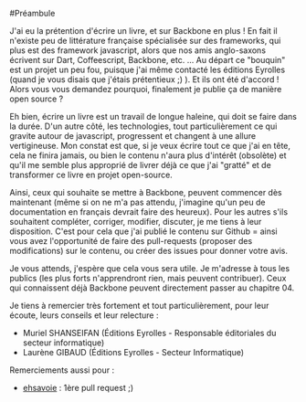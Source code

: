 #Préambule

J'ai eu la prétention d'écrire un livre, et sur Backbone en plus ! En fait il n'existe peu de littérature française spécialisée sur des frameworks, qui plus est des framework javascript, alors que nos amis anglo-saxons écrivent sur Dart, Coffeescript, Backbone, etc. ...
Au départ ce "bouquin" est un projet un peu fou, puisque j'ai même contacté les éditions Eyrolles (quand je vous disais que j'étais prétentieux ;) ). Et ils ont été d'accord ! Alors vous vous demandez pourquoi, finalement je publie ça de manière open source ?

Eh bien, écrire un livre est un travail de longue haleine, qui doit se faire dans la durée. D'un autre côté, les technologies, tout particulièrement ce qui gravite autour de javascript, progressent et changent à une allure vertigineuse. Mon constat est que, si je veux écrire tout ce que j'ai en tête, cela ne finira jamais, ou bien le contenu n'aura plus d'intérêt (obsolète) et qu'il me semble plus approprié de livrer déjà ce que j'ai "gratté" et de transformer ce livre en projet open-source.

Ainsi, ceux qui souhaite se mettre à Backbone, peuvent commencer dès maintenant (même si on ne m'a pas attendu, j'imagine qu'un peu de documentation en français devrait faire des heureux). Pour les autres s'ils souhaitent compléter, corriger, modifier, discuter, je me tiens à leur disposition. C'est pour cela que j'ai publié le contenu sur Github = ainsi vous avez l'opportunité de faire des pull-requests (proposer des modifications) sur le contenu, ou créer des issues pour donner votre avis.

Je vous attends, j'espère que cela vous sera utile. Je m'adresse à tous les publics (les plus forts n'apprendront rien, mais peuvent contribuer). Ceux qui connaissent déjà Backbone peuvent directement passer au chapitre 04.

Je tiens à remercier très fortement et tout particulièrement, pour leur écoute, leurs conseils et leur relecture :

- Muriel SHANSEIFAN (Éditions Eyrolles - Responsable éditoriales du secteur informatique)
- Laurène GIBAUD (Éditions Eyrolles - Secteur Informatique)


Remerciements aussi pour :

- [ehsavoie](https://github.com/ehsavoie) : 1ère pull request ;)




